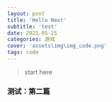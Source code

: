 ```yaml
---
layout: post
title: 'Hello Next'
subtitle: 'test'
date: 2021-05-25
categories: 游戏
cover: 'assets\img\img_code.png'
tags: code
---
```


> start here
### 测试：第二篇
